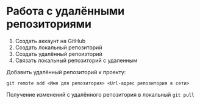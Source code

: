 # **Работа с удалёнными репозиториями**

1. Создать аккаунт на GitHub
2. Создать локальный репозиторий
3. Создать удалённый репоизторий 
4. Связать локальный репозиторий с удаленным

Добавить удалённый репозиторий к проекту:
```
git remote add <Имя для репозитория> <Url-адрес репозитория в сети>
```
Получение изменений с удалённого репозитория в локальный `git pull`
